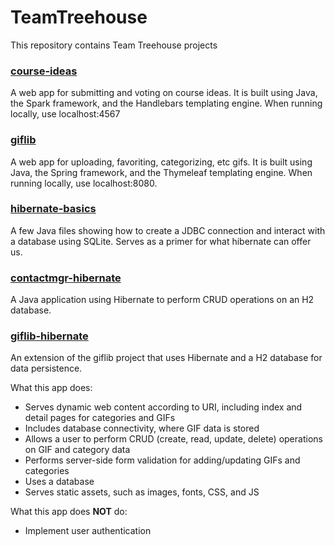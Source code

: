 # TeamTreehouse
This repository contains Team Treehouse projects

### [course-ideas](course-ideas)
A web app for submitting and voting on course ideas. It is built using Java, the Spark framework, and the Handlebars templating engine. When running locally, use localhost:4567

### [giflib](giflib)
A web app for uploading, favoriting, categorizing, etc gifs. It is built using Java, the Spring framework, and the Thymeleaf templating engine. When running locally, use localhost:8080.

### [hibernate-basics](hibernate-basics)
A few Java files showing how to create a JDBC connection and interact with a database using SQLite. Serves as a primer for what hibernate can offer us.

### [contactmgr-hibernate](contactmgr-hibernate)
A Java application using Hibernate to perform CRUD operations on an H2 database.

### [giflib-hibernate](giflib-hibernate)
An extension of the giflib project that uses Hibernate and a H2 database for data persistence.

What this app does:

- Serves dynamic web content according to URI, including index and detail pages for categories and GIFs
- Includes database connectivity, where GIF data is stored
- Allows a user to perform CRUD (create, read, update, delete) operations on GIF and category data
- Performs server-side form validation for adding/updating GIFs and categories
- Uses a database
- Serves static assets, such as images, fonts, CSS, and JS

What this app does **NOT** do:

- Implement user authentication
